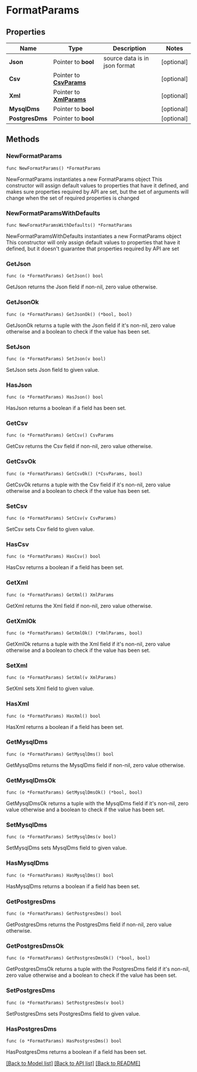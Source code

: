 # FormatParams

## Properties

Name | Type | Description | Notes
------------ | ------------- | ------------- | -------------
**Json** | Pointer to **bool** | source data is in json format | [optional] 
**Csv** | Pointer to [**CsvParams**](CsvParams.md) |  | [optional] 
**Xml** | Pointer to [**XmlParams**](XmlParams.md) |  | [optional] 
**MysqlDms** | Pointer to **bool** |  | [optional] 
**PostgresDms** | Pointer to **bool** |  | [optional] 

## Methods

### NewFormatParams

`func NewFormatParams() *FormatParams`

NewFormatParams instantiates a new FormatParams object
This constructor will assign default values to properties that have it defined,
and makes sure properties required by API are set, but the set of arguments
will change when the set of required properties is changed

### NewFormatParamsWithDefaults

`func NewFormatParamsWithDefaults() *FormatParams`

NewFormatParamsWithDefaults instantiates a new FormatParams object
This constructor will only assign default values to properties that have it defined,
but it doesn't guarantee that properties required by API are set

### GetJson

`func (o *FormatParams) GetJson() bool`

GetJson returns the Json field if non-nil, zero value otherwise.

### GetJsonOk

`func (o *FormatParams) GetJsonOk() (*bool, bool)`

GetJsonOk returns a tuple with the Json field if it's non-nil, zero value otherwise
and a boolean to check if the value has been set.

### SetJson

`func (o *FormatParams) SetJson(v bool)`

SetJson sets Json field to given value.

### HasJson

`func (o *FormatParams) HasJson() bool`

HasJson returns a boolean if a field has been set.

### GetCsv

`func (o *FormatParams) GetCsv() CsvParams`

GetCsv returns the Csv field if non-nil, zero value otherwise.

### GetCsvOk

`func (o *FormatParams) GetCsvOk() (*CsvParams, bool)`

GetCsvOk returns a tuple with the Csv field if it's non-nil, zero value otherwise
and a boolean to check if the value has been set.

### SetCsv

`func (o *FormatParams) SetCsv(v CsvParams)`

SetCsv sets Csv field to given value.

### HasCsv

`func (o *FormatParams) HasCsv() bool`

HasCsv returns a boolean if a field has been set.

### GetXml

`func (o *FormatParams) GetXml() XmlParams`

GetXml returns the Xml field if non-nil, zero value otherwise.

### GetXmlOk

`func (o *FormatParams) GetXmlOk() (*XmlParams, bool)`

GetXmlOk returns a tuple with the Xml field if it's non-nil, zero value otherwise
and a boolean to check if the value has been set.

### SetXml

`func (o *FormatParams) SetXml(v XmlParams)`

SetXml sets Xml field to given value.

### HasXml

`func (o *FormatParams) HasXml() bool`

HasXml returns a boolean if a field has been set.

### GetMysqlDms

`func (o *FormatParams) GetMysqlDms() bool`

GetMysqlDms returns the MysqlDms field if non-nil, zero value otherwise.

### GetMysqlDmsOk

`func (o *FormatParams) GetMysqlDmsOk() (*bool, bool)`

GetMysqlDmsOk returns a tuple with the MysqlDms field if it's non-nil, zero value otherwise
and a boolean to check if the value has been set.

### SetMysqlDms

`func (o *FormatParams) SetMysqlDms(v bool)`

SetMysqlDms sets MysqlDms field to given value.

### HasMysqlDms

`func (o *FormatParams) HasMysqlDms() bool`

HasMysqlDms returns a boolean if a field has been set.

### GetPostgresDms

`func (o *FormatParams) GetPostgresDms() bool`

GetPostgresDms returns the PostgresDms field if non-nil, zero value otherwise.

### GetPostgresDmsOk

`func (o *FormatParams) GetPostgresDmsOk() (*bool, bool)`

GetPostgresDmsOk returns a tuple with the PostgresDms field if it's non-nil, zero value otherwise
and a boolean to check if the value has been set.

### SetPostgresDms

`func (o *FormatParams) SetPostgresDms(v bool)`

SetPostgresDms sets PostgresDms field to given value.

### HasPostgresDms

`func (o *FormatParams) HasPostgresDms() bool`

HasPostgresDms returns a boolean if a field has been set.


[[Back to Model list]](../README.md#documentation-for-models) [[Back to API list]](../README.md#documentation-for-api-endpoints) [[Back to README]](../README.md)


